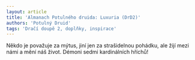 ```yaml
---
layout: article
title: 'Almanach Potulného druida: Luxuria (DrD2)'
authors: 'Potulný Druid'
tags: 'Dračí doupě 2, doplňky, inspirace'
---
```


Někdo je považuje za mýtus, jiní jen za strašidelnou
pohádku, ale žijí mezi námi a mění náš
život. Démoni sedmi kardinálních hříchů!
